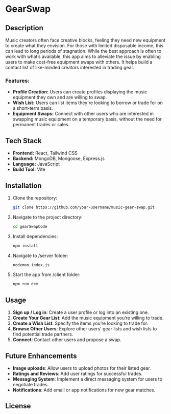 # GearSwap

## Description

Music creators often face creative blocks, feeling they need new equipment to create what they envision. For those with limited disposable income, this can lead to long periods of stagnation. While the best approach is often to work with what’s available, this app aims to alleviate the issue by enabling users to make cost-free equipment swaps with others. It helps build a contact list of like-minded creators interested in trading gear.

### Features:
- **Profile Creation:** Users can create profiles displaying the music equipment they own and are willing to swap.
- **Wish List:** Users can list items they're looking to borrow or trade for on a short-term basis.
- **Equipment Swaps:** Connect with other users who are interested in swapping music equipment on a temporary basis, without the need for permanent trades or sales.

## Tech Stack

- **Frontend:** React, Tailwind CSS
- **Backend:** MongoDB, Mongoose, Express.js
- **Language:** JavaScript
- **Build Tool:** Vite

## Installation

1. Clone the repository:
    ```bash
    git clone https://github.com/your-username/music-gear-swap.git
    ```
2. Navigate to the project directory:
    ```bash
    cd gearSwapCode
    ```
3. Install dependencies:
    ```bash
    npm install
    ```

4. Navigate to /server folder:
   ```bash
   nodemon index.js

5. Start the app from /client folder:
    ```bash
    npm run dev
    ```

## Usage

1. **Sign up / Log in**: Create a user profile or log into an existing one.
2. **Create Your Gear List**: Add the music equipment you’re willing to trade.
3. **Create a Wish List**: Specify the items you’re looking to trade for.
4. **Browse Other Users**: Explore other users' gear lists and wish lists to find potential trade partners.
5. **Connect**: Contact other users and propose a swap.

## Future Enhancements

- **Image uploads**: Allow users to upload photos for their listed gear.
- **Ratings and Reviews**: Add user ratings for successful trades.
- **Messaging System**: Implement a direct messaging system for users to negotiate trades.
- **Notifications**: Add email or app notifications for new gear matches.

## License

